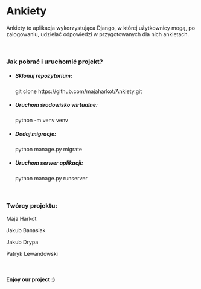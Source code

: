 <h1>Ankiety</h1>
<p>Ankiety to aplikacja wykorzystująca Django, w której użytkownicy mogą, po zalogowaniu, udzielać odpowiedzi w przygotowanych dla nich ankietach.</p>
<br>
<h3>Jak pobrać i uruchomić projekt?</h3>
<ul>
  <li><h5>Sklonuj repozytorium:</h5></li>
  <p>git clone https://github.com/majaharkot/Ankiety.git</p>
  <li><h5>Uruchom środowisko wirtualne:</h5></li>
  <p>python -m venv venv</p>
  <li><h5>Dodaj migracje:</h5></li>
  <p>python manage.py migrate</p>
  <li><h5>Uruchom serwer aplikacji:</h5></li>
  <p>python manage.py runserver</p>
</ul>
<br>
<h3>Twórcy projektu:</h3>
<p>Maja Harkot</p>
<p>Jakub Banasiak</p>
<p>Jakub Drypa</p>
<p>Patryk Lewandowski</p>
<br>
<h4>Enjoy our project :)</h4>
